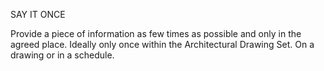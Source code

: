 SAY IT ONCE

Provide a piece of information as few times as possible and only in the agreed place. Ideally only once within the Architectural Drawing Set. On a drawing or in a schedule.